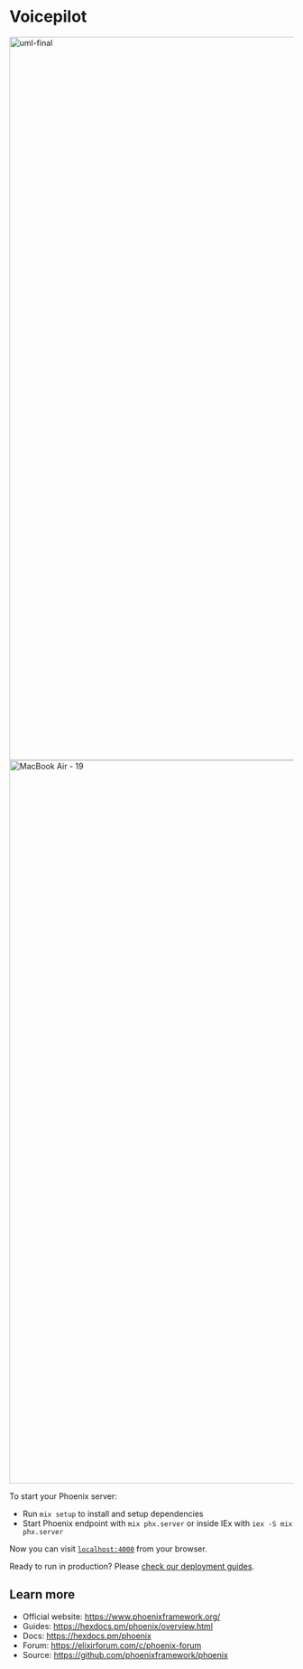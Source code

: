 # Voicepilot

<img width="1280" alt="uml-final" src="https://user-images.githubusercontent.com/54992484/228905927-5c8094e2-9cd3-4907-a983-4d158c71fd63.png">

<img width="1280" alt="MacBook Air - 19" src="https://user-images.githubusercontent.com/54992484/226198037-7282e0b3-1c68-457d-b133-23072097501e.png">

To start your Phoenix server:

  * Run `mix setup` to install and setup dependencies
  * Start Phoenix endpoint with `mix phx.server` or inside IEx with `iex -S mix phx.server`

Now you can visit [`localhost:4000`](http://localhost:4000) from your browser.

Ready to run in production? Please [check our deployment guides](https://hexdocs.pm/phoenix/deployment.html).

## Learn more

  * Official website: https://www.phoenixframework.org/
  * Guides: https://hexdocs.pm/phoenix/overview.html
  * Docs: https://hexdocs.pm/phoenix
  * Forum: https://elixirforum.com/c/phoenix-forum
  * Source: https://github.com/phoenixframework/phoenix
